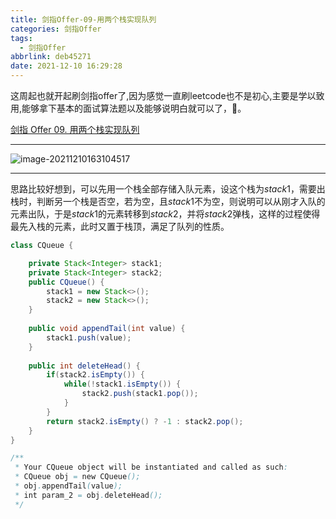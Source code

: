 ```yaml
---
title: 剑指Offer-09-用两个栈实现队列
categories: 剑指Offer
tags:
  - 剑指Offer
abbrlink: deb45271
date: 2021-12-10 16:29:28
---
```


这周起也就开起刷剑指offer了,因为感觉一直刷leetcode也不是初心,主要是学以致用,能够拿下基本的面试算法题以及能够说明白就可以了，💪。

[剑指 Offer 09. 用两个栈实现队列](https://leetcode-cn.com/problems/yong-liang-ge-zhan-shi-xian-dui-lie-lcof/)

<hr/>

![image-20211210163104517](https://gitee.com/cao_ziqiang/img/raw/master/20211210163104.png)

<hr/>

思路比较好想到，可以先用一个栈全部存储入队元素，设这个栈为$stack1$，需要出栈时，判断另一个栈是否空，若为空，且$stack1$不为空，则说明可以从刚才入队的元素出队，于是$stack1$的元素转移到$stack2$，并将$stack2$弹栈，这样的过程使得最先入栈的元素，此时又置于栈顶，满足了队列的性质。

```java
class CQueue {

    private Stack<Integer> stack1;
    private Stack<Integer> stack2;
    public CQueue() {
        stack1 = new Stack<>();
        stack2 = new Stack<>();
    }
    
    public void appendTail(int value) {
        stack1.push(value);
    }
    
    public int deleteHead() {
        if(stack2.isEmpty()) {
            while(!stack1.isEmpty()) {
                stack2.push(stack1.pop());
            }
        }
        return stack2.isEmpty() ? -1 : stack2.pop();
    }
}

/**
 * Your CQueue object will be instantiated and called as such:
 * CQueue obj = new CQueue();
 * obj.appendTail(value);
 * int param_2 = obj.deleteHead();
 */
```

